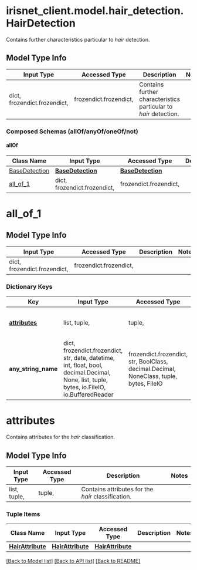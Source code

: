 # irisnet_client.model.hair_detection.HairDetection

Contains further characteristics particular to _hair_ detection.

## Model Type Info
Input Type | Accessed Type | Description | Notes
------------ | ------------- | ------------- | -------------
dict, frozendict.frozendict,  | frozendict.frozendict,  | Contains further characteristics particular to _hair_ detection. | 

### Composed Schemas (allOf/anyOf/oneOf/not)
#### allOf
Class Name | Input Type | Accessed Type | Description | Notes
------------- | ------------- | ------------- | ------------- | -------------
[BaseDetection](BaseDetection.md) | [**BaseDetection**](BaseDetection.md) | [**BaseDetection**](BaseDetection.md) |  | 
[all_of_1](#all_of_1) | dict, frozendict.frozendict,  | frozendict.frozendict,  |  | 

# all_of_1

## Model Type Info
Input Type | Accessed Type | Description | Notes
------------ | ------------- | ------------- | -------------
dict, frozendict.frozendict,  | frozendict.frozendict,  |  | 

### Dictionary Keys
Key | Input Type | Accessed Type | Description | Notes
------------ | ------------- | ------------- | ------------- | -------------
**[attributes](#attributes)** | list, tuple,  | tuple,  | Contains attributes for the _hair_ classification. | [optional] 
**any_string_name** | dict, frozendict.frozendict, str, date, datetime, int, float, bool, decimal.Decimal, None, list, tuple, bytes, io.FileIO, io.BufferedReader | frozendict.frozendict, str, BoolClass, decimal.Decimal, NoneClass, tuple, bytes, FileIO | any string name can be used but the value must be the correct type | [optional]

# attributes

Contains attributes for the _hair_ classification.

## Model Type Info
Input Type | Accessed Type | Description | Notes
------------ | ------------- | ------------- | -------------
list, tuple,  | tuple,  | Contains attributes for the _hair_ classification. | 

### Tuple Items
Class Name | Input Type | Accessed Type | Description | Notes
------------- | ------------- | ------------- | ------------- | -------------
[**HairAttribute**](HairAttribute.md) | [**HairAttribute**](HairAttribute.md) | [**HairAttribute**](HairAttribute.md) |  | 

[[Back to Model list]](../../README.md#documentation-for-models) [[Back to API list]](../../README.md#documentation-for-api-endpoints) [[Back to README]](../../README.md)

